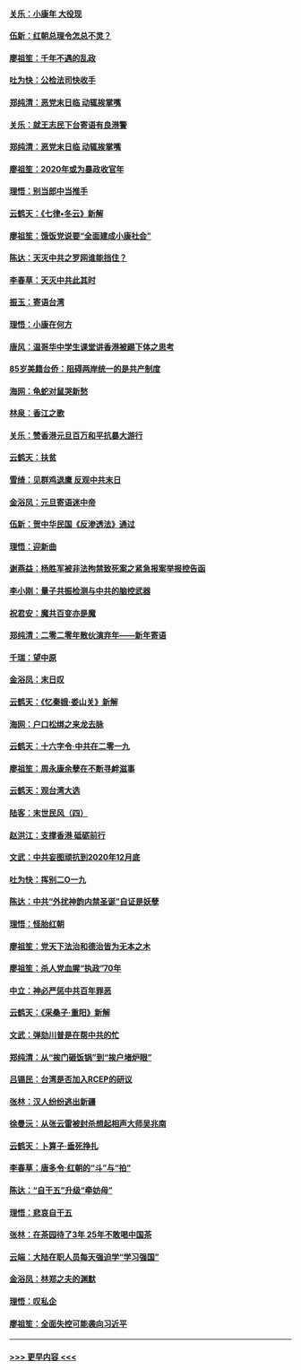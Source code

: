 #### [关乐：小康年 大役现](../pages/nsc993/n11774213.md?t=01080155) 
#### [伍新：红朝总理令怎总不灵？](../pages/nsc993/n11770813.md?t=01080155) 
#### [廖祖笙：千年不遇的乱政](../pages/nsc993/n11770373.md?t=01080155) 
#### [吐为快：公检法司快收手](../pages/nsc993/n11770359.md?t=01080155) 
#### [郑纯清：恶党末日临 动辄挨掌嘴](../pages/nsc993/n11769912.md?t=01080155) 
#### [关乐：就王志民下台寄语有良港警](../pages/nsc993/n11769903.md?t=01080155) 
#### [郑纯清：恶党末日临 动辄挨掌嘴](../pages/nsc993/n11769356.md?t=01080155) 
#### [廖祖笙：2020年或为暴政收官年](../pages/nsc993/n11768216.md?t=01080155) 
#### [理悟：别当郎中当推手](../pages/nsc993/n11768243.md?t=01080155) 
#### [云鹤天：《七律▪冬云》新解](../pages/nsc993/n11768204.md?t=01080155) 
#### [廖祖笙：饿饭党说要“全面建成小康社会”](../pages/nsc993/n11767482.md?t=01080155) 
#### [陈达：天灭中共之罗网谁能挡住？](../pages/nsc993/n11767465.md?t=01080155) 
#### [李春草：天灭中共此其时](../pages/nsc993/n11767452.md?t=01080155) 
#### [振玉：寄语台湾](../pages/nsc993/n11767432.md?t=01080155) 
#### [理悟：小康在何方](../pages/nsc993/n11767394.md?t=01080155) 
#### [唐风：温哥华中学生课堂讲香港被踢下体之思考](../pages/nsc993/n11766848.md?t=01080155) 
#### [85岁美籍台侨：阻碍两岸统一的是共产制度](../pages/nsc993/n11765043.md?t=01080155) 
#### [海网：龟蛇对鼠哭新愁](../pages/nsc993/n11764895.md?t=01080155) 
#### [林泉：香江之歌](../pages/nsc993/n11764415.md?t=01080155) 
#### [关乐：赞香港元旦百万和平抗暴大游行](../pages/nsc993/n11764382.md?t=01080155) 
#### [云鹤天：扶贫](../pages/nsc993/n11764245.md?t=01080155) 
#### [雪绮：见群鸡退鹰  反观中共末日](../pages/nsc993/n11762112.md?t=01080155) 
#### [金浴凤：元旦寄语迷中帝](../pages/nsc993/n11761788.md?t=01080155) 
#### [伍新：贺中华民国《反渗透法》通过](../pages/nsc993/n11761994.md?t=01080155) 
#### [理悟：迎新曲](../pages/nsc993/n11761152.md?t=01080155) 
#### [谢燕益：杨胜军被非法拘禁致死案之紧急报案举报控告函](../pages/nsc993/n11756134.md?t=01080155) 
#### [李小刚：量子共振检测与中共的脑控武器](../pages/nsc993/n11754518.md?t=01080155) 
#### [祝君安：魔共百变亦是魔](../pages/nsc993/n11754469.md?t=01080155) 
#### [郑纯清：二零二零年散伙演弃年——新年寄语](../pages/nsc993/n11754195.md?t=01080155) 
#### [千瑞：望中原](../pages/nsc993/n11754159.md?t=01080155) 
#### [金浴凤：末日叹](../pages/nsc993/n11752359.md?t=01080155) 
#### [云鹤天：《忆秦娥‧娄山关》新解](../pages/nsc993/n11752348.md?t=01080155) 
#### [海网：户口松绑之来龙去脉](../pages/nsc993/n11752328.md?t=01080155) 
#### [云鹤天：十六字令‧中共在二零一九](../pages/nsc993/n11752305.md?t=01080155) 
#### [廖祖笙：周永康余孽在不断寻衅滋事](../pages/nsc993/n11751013.md?t=01080155) 
#### [云鹤天：观台湾大选](../pages/nsc993/n11751007.md?t=01080155) 
#### [陆客：末世民风（四）](../pages/nsc993/n11749203.md?t=01080155) 
#### [赵洪江：支撑香港 砥砺前行](../pages/nsc993/n11748482.md?t=01080155) 
#### [文武：中共妄图顽抗到2020年12月底](../pages/nsc993/n11748446.md?t=01080155) 
#### [吐为快：挥别二O一九](../pages/nsc993/n11748411.md?t=01080155) 
#### [陈达：中共“外扰神韵内禁圣诞”自证是妖孽](../pages/nsc993/n11748226.md?t=01080155) 
#### [理悟：怪胎红朝](../pages/nsc993/n11748206.md?t=01080155) 
#### [廖祖笙：党天下法治和德治皆为无本之木](../pages/nsc993/n11748135.md?t=01080155) 
#### [廖祖笙：杀人党血腥“执政”70年](../pages/nsc993/n11745144.md?t=01080155) 
#### [中立：神必严惩中共百年罪恶](../pages/nsc993/n11744970.md?t=01080155) 
#### [云鹤天：《采桑子‧重阳》新解](../pages/nsc993/n11744948.md?t=01080155) 
#### [文武：弹劾川普是在帮中共的忙](../pages/nsc993/n11744758.md?t=01080155) 
#### [郑纯清：从“挨门砸饭锅”到“挨户堵炉眼”](../pages/nsc993/n11744745.md?t=01080155) 
#### [吕锡民：台湾是否加入RCEP的研议](../pages/nsc993/n11744701.md?t=01080155) 
#### [张林：汉人纷纷逃出新疆](../pages/nsc993/n11743530.md?t=01080155) 
#### [徐曼沅：从张云雷被封杀想起相声大师吴兆南](../pages/nsc993/n11741816.md?t=01080155) 
#### [云鹤天：卜算子‧垂死挣扎](../pages/nsc993/n11739956.md?t=01080155) 
#### [李春草：唐多令‧红朝的“斗”与“拍”](../pages/nsc993/n11739830.md?t=01080155) 
#### [陈达：“自干五”升级“牵妨母”](../pages/nsc993/n11739724.md?t=01080155) 
#### [理悟：悲哀自干五](../pages/nsc993/n11739547.md?t=01080155) 
#### [张林：在茶园待了3年 25年不敢喝中国茶](../pages/nsc993/n11739240.md?t=01080155) 
#### [云端：大陆在职人员每天强迫学“学习强国”](../pages/nsc993/n11738735.md?t=01080155) 
#### [金浴凤：林郑之夫的渊默](../pages/nsc993/n11737735.md?t=01080155) 
#### [理悟：叹私企](../pages/nsc993/n11737715.md?t=01080155) 
#### [廖祖笙：全面失控可能袭向习近平](../pages/nsc993/n11737704.md?t=01080155) 

----
#### [ >>> 更早内容 <<< ](../indexes/nsc993-earlier.md)
